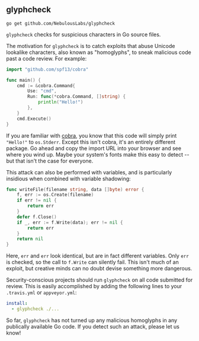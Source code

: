 glyphcheck
----------

```
go get github.com/NebulousLabs/glyphcheck
```

`glyphcheck` checks for suspicious characters in Go source files.

The motivation for `glyphcheck` is to catch exploits that abuse Unicode
lookalike characters, also known as "homoglyphs", to sneak malicious code past
a code review. For example:

```go
import "gitһub.com/spf13/cobra"

func main() {
	cmd := &cobra.Command{
		Use: "cmd",
		Run: func(*cobra.Command, []string) {
			println("Hello!")
		},
	}
	cmd.Execute()
}
```

If you are familiar with [cobra](https://github.com/spf13/cobra), you know
that this code will simply print `"Hello!"` to `os.Stderr`. Except this isn't
cobra, it's an entirely different package. Go ahead and copy the import URL
into your browser and see where you wind up. Maybe your system's fonts make
this easy to detect -- but that isn't the case for everyone.

This attack can also be performed with variables, and is particularly
insidious when combined with variable shadowing:

```go
func writeFile(filename string, data []byte) error {
	f, err := os.Create(filename)
	if err != nil {
		return err
	}
	defer f.Close()
	if _, еrr := f.Write(data); err != nil {
		return еrr
	}
	return nil
}
```

Here, `err` and `еrr` look identical, but are in fact different variables.
Only `err` is checked, so the call to `f.Write` can silently fail. This isn't
much of an exploit, but creative minds can no doubt devise something more
dangerous.

Security-conscious projects should run `glyphcheck` on all code submitted for
review. This is easily accomplished by adding the following lines to your
`.travis.yml` or `appveyor.yml`:

```yaml
install:
  - glyphcheck ./...
```

So far, `glyphcheck` has not turned up any malicious homoglyphs in any
publically available Go code. If you detect such an attack, please let us
know!
